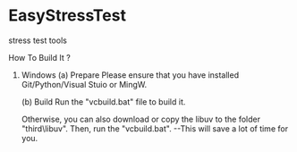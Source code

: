 EasyStressTest
==============

stress test tools



How To Build It ?

1. Windows
	(a) Prepare
		Please ensure that you have installed Git/Python/Visual Stuio or MingW.
		
	(b) Build
	Run the "vcbuild.bat" file to build it. 
	
	Otherwise, you can also download or copy the libuv to the folder "third\libuv". Then, run the "vcbuild.bat". --This will save a lot of time for you.
	
	
	

	